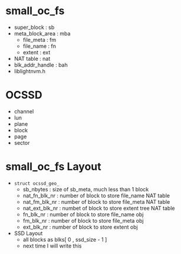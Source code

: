 # small_oc_fs

- super_block : sb
- meta_block_area : mba
	- file_meta : fm
	- file_name : fn
	- extent    : ext
- NAT table : nat
- blk_addr_handle : bah
- liblightnvm.h

# OCSSD

- channel
- lun
- plane
- block
- page
- sector

# small_oc_fs Layout

- `struct ocssd_geo_`
	- sb_nbytes : size of sb_meta, much less than 1 block
	- nat_fn_blk_nr  : number of block to store file_name   NAT table
	- nat_fm_blk_nr  : number of block to store file_meta   NAT table
	- nat_ext_blk_nr : numbet of block to store extent tree NAT table
	- fn_blk_nr  : number of block to store file_name obj
	- fm_blk_nr  : number of block to store file_meta obj
	- ext_blk_nr : number of block to store extent    obj
- SSD Layout
	- all blocks as blks[ 0 , ssd_size - 1 ]
	- next time I will write this